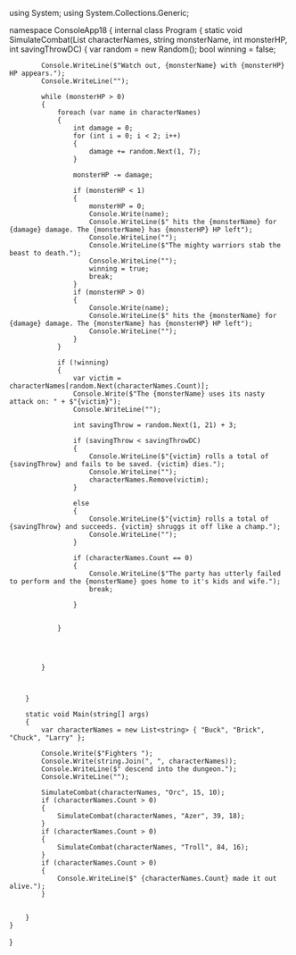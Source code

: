 using System;
using System.Collections.Generic;

namespace ConsoleApp18
{
    internal class Program
    {
        static void SimulateCombat(List<string> characterNames, string monsterName, int monsterHP, int savingThrowDC)
        {
            var random = new Random();
            bool winning = false;

            Console.WriteLine($"Watch out, {monsterName} with {monsterHP} HP appears.");
            Console.WriteLine("");

            while (monsterHP > 0)
            {
                foreach (var name in characterNames)
                {
                    int damage = 0;
                    for (int i = 0; i < 2; i++)
                    {
                        damage += random.Next(1, 7);
                    }

                    monsterHP -= damage;

                    if (monsterHP < 1)
                    {
                        monsterHP = 0;
                        Console.Write(name);
                        Console.WriteLine($" hits the {monsterName} for {damage} damage. The {monsterName} has {monsterHP} HP left");
                        Console.WriteLine("");
                        Console.WriteLine($"The mighty warriors stab the beast to death.");
                        Console.WriteLine("");
                        winning = true;
                        break;
                    }
                    if (monsterHP > 0)
                    {
                        Console.Write(name);
                        Console.WriteLine($" hits the {monsterName} for {damage} damage. The {monsterName} has {monsterHP} HP left");
                        Console.WriteLine("");
                    }
                }

                if (!winning)
                {
                    var victim = characterNames[random.Next(characterNames.Count)];
                    Console.Write($"The {monsterName} uses its nasty attack on: " + $"{victim}");
                    Console.WriteLine("");

                    int savingThrow = random.Next(1, 21) + 3;

                    if (savingThrow < savingThrowDC)
                    {
                        Console.WriteLine($"{victim} rolls a total of {savingThrow} and fails to be saved. {victim} dies.");
                        Console.WriteLine("");
                        characterNames.Remove(victim);
                    }

                    else
                    {
                        Console.WriteLine($"{victim} rolls a total of {savingThrow} and succeeds. {victim} shruggs it off like a champ.");
                        Console.WriteLine("");
                    }

                    if (characterNames.Count == 0)
                    {
                        Console.WriteLine($"The party has utterly failed to perform and the {monsterName} goes home to it's kids and wife.");
                        break;

                    }


                }




            }



        }

        static void Main(string[] args)
        {
            var characterNames = new List<string> { "Buck", "Brick", "Chuck", "Larry" };

            Console.Write($"Fighters ");
            Console.Write(string.Join(", ", characterNames));
            Console.WriteLine($" descend into the dungeon.");
            Console.WriteLine("");

            SimulateCombat(characterNames, "Orc", 15, 10);
            if (characterNames.Count > 0) 
            {
                SimulateCombat(characterNames, "Azer", 39, 18);
            }
            if (characterNames.Count > 0)
            {
                SimulateCombat(characterNames, "Troll", 84, 16);
            }
            if (characterNames.Count > 0)
            {
                Console.WriteLine($" {characterNames.Count} made it out alive.");
            }


        }
    }
}
